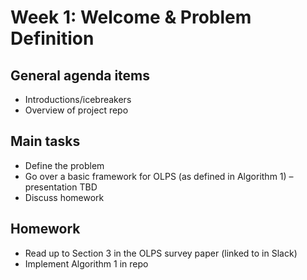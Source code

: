 # Week 1: Welcome & Problem Definition

## General agenda items

- Introductions/icebreakers
- Overview of project repo

## Main tasks

- Define the problem
- Go over a basic framework for OLPS (as defined in Algorithm 1) – presentation TBD
- Discuss homework

## Homework

- Read up to Section 3 in the OLPS survey paper (linked to in Slack)
- Implement Algorithm 1 in repo

